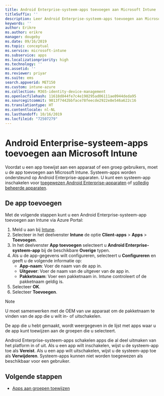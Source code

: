 ```yaml
---
title: Android Enterprise-systeem-apps toevoegen aan Microsoft Intune
titleSuffix: ''
description: Leer Android Enterprise-systeem-apps toevoegen aan Microsoft Intune.
keywords: ''
author: Erikre
ms.author: erikre
manager: dougeby
ms.date: 09/16/2019
ms.topic: conceptual
ms.service: microsoft-intune
ms.subservice: apps
ms.localizationpriority: high
ms.technology: ''
ms.assetid: ''
ms.reviewer: priyar
ms.suite: ems
search.appverid: MET150
ms.custom: intune-azure
ms.collection: M365-identity-device-management
ms.openlocfilehash: 11618d844fe7c4e190295ad06111ae0944deda95
ms.sourcegitcommit: 9013f7442bbface78feecde2922e8e546a622c16
ms.translationtype: HT
ms.contentlocale: nl-NL
ms.lasthandoff: 10/16/2019
ms.locfileid: "72507279"
---
```

# <a name="add-android-enterprise-system-apps-to-microsoft-intune"></a>Android Enterprise-systeem-apps toevoegen aan Microsoft Intune

Voordat u een app toewijst aan een apparaat of een groep gebruikers, moet u de app toevoegen aan Microsoft Intune. Systeem-apps worden ondersteund op Android Enterprise-apparaten. U kunt een systeem-app inschakelen voor [toegewezen Android Enterprise-apparaten](../enrollment/android-kiosk-enroll.md) of [volledig beheerde apparaten](../enrollment/android-fully-managed-enroll.md).

## <a name="add-the-app"></a>De app toevoegen

Met de volgende stappen kunt u een Android Enterprise-systeem-app toevoegen aan Intune via Azure Portal:

1. Meld u aan bij [Intune](https://go.microsoft.com/fwlink/?linkid=2090973).
2. Selecteer in het deelvenster **Intune** de optie **Client-apps** > **Apps** > **Toevoegen**.
3. In het deelvenster **App toevoegen** selecteert u **Android Enterprise-systeem-app** bij de beschikbare **Overige** typen.
4. Als u de app-gegevens wilt configureren, selecteert u **Configureren** en geeft u de volgende informatie op:
    - **App-naam**: Voer de naam van de app in.
    - **Uitgever**: Voer de naam van de uitgever van de app in.  
    - **Pakketnaam**: Voer een pakketnaam in. Intune controleert of de pakketnaam geldig is.
5. Selecteer **OK**.
6. Selecteer **Toevoegen**.

> [!NOTE]
> U moet samenwerken met de OEM van uw apparaat om de pakketnaam te vinden van de app die u wilt in- of uitschakelen.

De app die u hebt gemaakt, wordt weergegeven in de lijst met apps waar u de app kunt toewijzen aan de groepen die u selecteert. 

Android Enterprise-systeem-apps schakelen apps die al deel uitmaken van het platform in of uit. Als u een app wilt inschakelen, wijst u de systeem-app toe als **Vereist**. Als u een app wilt uitschakelen, wijst u de systeem-app toe als **Verwijderen**. Systeem-apps kunnen niet worden toegewezen als beschikbaar voor een gebruiker.


## <a name="next-steps"></a>Volgende stappen

- [Apps aan groepen toewijzen](apps-deploy.md)
